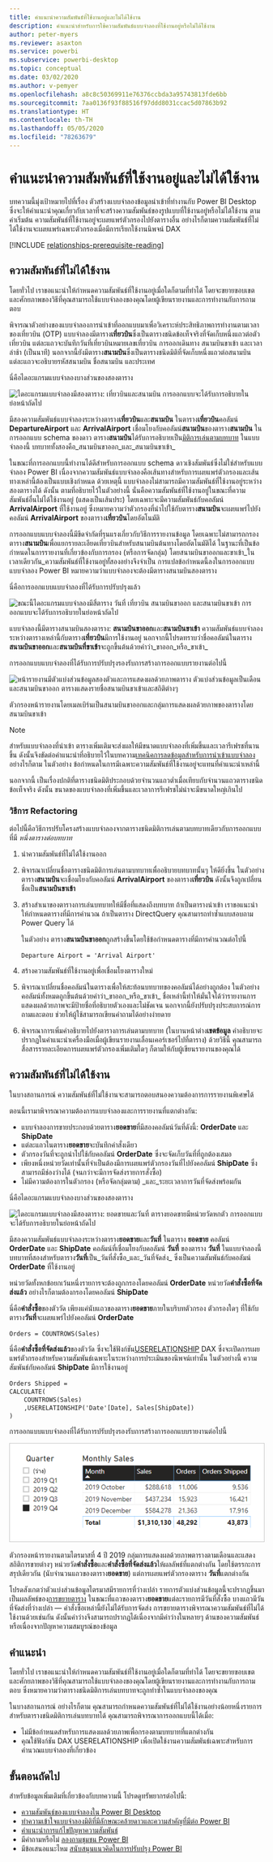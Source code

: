 ```yaml
---
title: คำแนะนำความสัมพันธ์ที่ใช้งานอยู่และไม่ได้ใช้งาน
description: คำแนะนำสำหรับการใช้ความสัมพันธ์แบบจำลองที่ใช้งานอยู่หรือไม่ได้ใช้งาน
author: peter-myers
ms.reviewer: asaxton
ms.service: powerbi
ms.subservice: powerbi-desktop
ms.topic: conceptual
ms.date: 03/02/2020
ms.author: v-pemyer
ms.openlocfilehash: a8c8c50369911e76376ccbda3a95743813fde6bb
ms.sourcegitcommit: 7aa0136f93f88516f97ddd8031ccac5d07863b92
ms.translationtype: HT
ms.contentlocale: th-TH
ms.lasthandoff: 05/05/2020
ms.locfileid: "78263679"
---
```

# <a name="active-vs-inactive-relationship-guidance"></a>คำแนะนำความสัมพันธ์ที่ใช้งานอยู่และไม่ได้ใช้งาน

บทความนี้มุ่งเป้าหมายไปที่เรื่อง ตัวสร้างแบบจำลองข้อมูลนำเข้าที่ทำงานกับ Power BI Desktop ซึ่งจะให้คำแนะนำคุณเกี่ยวกับเวลาที่จะสร้างความสัมพันธ์ของรูปแบบที่ใช้งานอยู่หรือไม่ได้ใช้งาน ตามค่าเริ่มต้น ความสัมพันธ์ที่ใช้งานอยู่จะเผยแพร่ตัวกรองไปยังตารางอื่น อย่างไรก็ตามความสัมพันธ์ที่ไม่ได้ใช้งานจะเผยแพร่เฉพาะตัวกรองเมื่อมีการเรียกใช้งานนิพจน์ DAX

[!INCLUDE [relationships-prerequisite-reading](includes/relationships-prerequisite-reading.md)]

## <a name="active-relationships"></a>ความสัมพันธ์ที่ไม่ได้ใช้งาน

โดยทั่วไป เราขอแนะนำให้กำหนดความสัมพันธ์ที่ใช้งานอยู่เมื่อใดก็ตามที่ทำได้ โดยจะขยายขอบเขตและศักยภาพของวิธีที่คุณสามารถใช้แบบจำลองของคุณโดยผู้เขียนรายงานและการทำงานกับการถามตอบ

พิจารณาตัวอย่างของแบบจำลองการนำเข้าที่ออกแบบมาเพื่อวิเคราะห์ประสิทธิภาพการทำงานตามเวลาของเที่ยวบิน (OTP) แบบจำลองมีตาราง**เที่ยวบิน**ซึ่งเป็นตารางชนิดข้อเท็จจริงที่จัดเก็บหนึ่งแถวต่อตัวเที่ยวบิน แต่ละแถวจะบันทึกวันที่เที่ยวบินหมายเลขเที่ยวบิน การออกเดินทาง สนามบินขาเข้า และเวลาล่าช้า (เป็นนาที) นอกจากนี้ยังมีตาราง**สนามบิน**ซึ่งเป็นตารางชนิดมิติที่จัดเก็บหนึ่งแถวต่อสนามบิน แต่ละแถวจะอธิบายรหัสสนามบิน ชื่อสนามบิน และประเทศ

นี่คือไดอะแกรมแบบจำลองบางส่วนของสองตาราง

![ไดอะแกรมแบบจำลองมีสองตาราง: เที่ยวบินและสนามบิน การออกแบบจะได้รับการอธิบายในย่อหน้าถัดไป](media/relationships-active-inactive/flight-model-1.png)

มีสองความสัมพันธ์แบบจำลองระหว่างตาราง**เที่ยวบิน**และ**สนามบิน** ในตาราง**เที่ยวบิน**คอลัมน์ **DepartureAirport** และ **ArrivalAirport** เชื่อมโยงกับคอลัมน์**สนามบิน**ของตาราง**สนามบิน** ในการออกแบบ schema ของดาว ตาราง**สนามบิน**ได้รับการอธิบายเป็น[มิติการเล่นตามบทบาท](star-schema.md#role-playing-dimensions)  ในแบบจำลองนี้ บทบาททั้งสองคือ_สนามบินขาออก_และ_สนามบินขาเข้า_

ในขณะที่การออกแบบนี้ทำงานได้ดีสำหรับการออกแบบ schema ดาวเชิงสัมพันธ์ซึ่งไม่ใช่สำหรับแบบจำลอง Power BI เนื่องจากความสัมพันธ์แบบจำลองคือเส้นทางสำหรับการเผยแพร่ตัวกรองและเส้นทางเหล่านี้ต้องเป็นแบบเชิงกำหนด ด้วยเหตุนี้ แบบจำลองไม่สามารถมีความสัมพันธ์ที่ใช้งานอยู่ระหว่างสองตารางได้ ดังนั้น ตามที่อธิบายไว้ในตัวอย่างนี้ นั่นคือความสัมพันธ์ที่ใช้งานอยู่ในขณะที่ความสัมพันธ์อื่นไม่ได้ใช้งานอยู่ (แสดงเป็นเส้นประ) โดยเฉพาะจะมีความสัมพันธ์กับคอลัมน์ **ArrivalAirport** ที่ใช้งานอยู่ ซึ่งหมายความว่าตัวกรองที่นำไปใช้กับตาราง**สนามบิน**จะเผยแพร่ไปยังคอลัมน์ **ArrivalAirport** ของตาราง**เที่ยวบิน**โดยอัตโนมัติ

การออกแบบแบบจำลองนี้มีขีดจำกัดที่รุนแรงเกี่ยวกับวิธีการรายงานข้อมูล โดยเฉพาะไม่สามารถกรองตาราง**สนามบิน**เพื่อแยกรายละเอียดเที่ยวบินสำหรับสนามบินต้นทางโดยอัตโนมัติได้ ในฐานะที่เป็นข้อกำหนดในการรายงานที่เกี่ยวข้องกับการกรอง (หรือการจัดกลุ่ม) โดยสนามบินขาออกและขาเข้า_ในเวลาเดียวกัน_ความสัมพันธ์ที่ใช้งานอยู่ทั้สองอย่างจึงจำเป็น การแปลข้อกำหนดนี้ลงในการออกแบบแบบจำลอง Power BI หมายความว่าแบบจำลองจะต้องมีตารางสนามบินสองตาราง

นี่คือการออกแบบแบบจำลองที่ได้รับการปรับปรุงแล้ว

![ขณะนี้ไดอะแกรมแบบจำลองมีสี่ตาราง วันที่ เที่ยวบิน สนามบินขาออก และสนามบินขาเข้า การออกแบบจะได้รับการอธิบายในย่อหน้าถัดไป](media/relationships-active-inactive/flight-model-2.png)

แบบจำลองนี้มีตารางสนามบินสองตาราง: **สนามบินขาออก**และ**สนามบินขาเข้า** ความสัมพันธ์แบบจำลองระหว่างตารางเหล่านี้กับตาราง**เที่ยวบิน**มีการใช้งานอยู่ นอกจากนี้โปรดทราบว่าชื่อคอลัมน์ในตาราง**สนามบินขาออก**และ**สนามบินที่ขาเข้า**จะถูกขึ้นต้นด้วยคำว่า_ขาออก_หรือ_ขาเข้า_

การออกแบบแบบจำลองที่ได้รับการปรับปรุงรองรับการสร้างการออกแบบรายงานต่อไปนี้

![หน้ารายงานมีตัวแบ่งส่วนข้อมูลสองตัวและการแสดงผลด้วยภาพตาราง ตัวแบ่งส่วนข้อมูลเป็นเดือนและสนามบินขาออก ตารางแสดงรายชื่อสนามบินขาเข้าและสถิติต่างๆ](media/relationships-active-inactive/flight-report-design.png)

ตัวกรองหน้ารายงานโดยเมลเบิร์นเป็นสนามบินขาออกและกลุ่มการแสดงผลด้วยภาพของตารางโดยสนามบินขาเข้า

> [!NOTE]
> สำหรับแบบจำลองที่นำเข้า ตารางเพิ่มเติมจะส่งผลให้มีขนาดแบบจำลองที่เพิ่มขึ้นและเวลารีเฟรชที่นานขึ้น ดังนั้นจึงขัดต่อคำแนะนำที่อธิบายไว้ในบทความ[เทคนิคการลดข้อมูลสำหรับการนำเข้าแบบจำลอง](import-modeling-data-reduction.md) อย่างไรก็ตาม ในตัวอย่าง ข้อกำหนดในการมีเฉพาะความสัมพันธ์ที่ใช้งานอยู่จะแทนที่คำแนะนำเหล่านี้
>
> นอกจากนี้ เป็นเรื่องปกติที่ตารางชนิดมิติประกอบด้วยจำนวนแถวต่ำเมื่อเทียบกับจำนวนแถวตารางชนิดข้อเท็จจริง ดังนั้น ขนาดของแบบจำลองที่เพิ่มขึ้นและเวลาการรีเฟรชไม่น่าจะมีขนาดใหญ่เกินไป

### <a name="refactoring-methodology"></a>วิธีการ Refactoring

ต่อไปนี้คือวิธีการปรับโครงสร้างแบบจำลองจากตารางชนิดมิติการเล่นตามบทบาทเดียวกับการออกแบบที่มี _หนึ่งตารางต่อบทบาท_

1. นำความสัมพันธ์ที่ไม่ได้ใช้งานออก
2. พิจารณาเปลี่ยนชื่อตารางชนิดมิติการเล่นตามบทบาทเพื่ออธิบายบทบาทนั้นๆ ให้ดียิ่งขึ้น ในตัวอย่าง ตาราง**สนามบิน**จะเชื่อมโยงกับคอลัมน์ **ArrivalAirport** ของตาราง**เที่ยวบิน** ดังนั้นจึงถูกเปลี่ยนชื่อเป็น**สนามบินขาเข้า**
3. สร้างสำเนาของตารางการเล่นบทบาทให้มีชื่อที่แสดงถึงบทบาท ถ้าเป็นตารางนำเข้า เราขอแนะนำให้กำหนดตารางที่มีการคำนวณ ถ้าเป็นตาราง DirectQuery คุณสามารถทำซ้ำแบบสอบถาม Power Query ได้

    ในตัวอย่าง ตาราง**สนามบินขาออก**ถูกสร้างขึ้นโดยใช้ข้อกำหนดตารางที่มีการคำนวณต่อไปนี้

    ```dax
    Departure Airport = 'Arrival Airport'
    ```

4. สร้างความสัมพันธ์ที่ใช้งานอยู่เพื่อเชื่อมโยงตารางใหม่
5. พิจารณาเปลี่ยนชื่อคอลัมน์ในตารางเพื่อให้สะท้อนบทบาทของคอลัมน์ได้อย่างถูกต้อง ในตัวอย่าง คอลัมน์ทั้งหมดถูกขึ้นต้นด้วยคำว่า_ขาออก_หรือ_ขาเข้า_ ชื่อเหล่านี้ทำให้มั่นใจได้ว่ารายงานการแสดงผลด้วยภาพจะมีป้ายชื่อที่อธิบายตัวเองและไม่ชัดเจน นอกจากนี้ยังปรับปรุงประสบการณ์การถามและตอบ ช่วยให้ผู้ใช้สามารถเขียนคำถามได้อย่างง่ายดาย
6. พิจารณาการเพิ่มคำอธิบายไปยังตารางการเล่นตามบทบาท (ในบานหน้าต่าง**เขตข้อมูล** คำอธิบายจะปรากฏในคำแนะนำเครื่องมือเมื่อผู้เขียนรายงานเลื่อนเคอร์เซอร์ไปที่ตาราง) ด้วยวิธีนี้ คุณสามารถสื่อสารรายละเอียดการเผยแพร่ตัวกรองเพิ่มเติมใดๆ ก็ตามให้กับผู้เขียนรายงานของคุณได้

## <a name="inactive-relationships"></a>ความสัมพันธ์ที่ไม่ได้ใช้งาน

ในบางสถานการณ์ ความสัมพันธ์ที่ไม่ใช้งานจะสามารถตอบสนองความต้องการการรายงานพิเศษได้

ตอนนี้เรามาพิจารณาความต้องการแบบจำลองและการรายงานที่แตกต่างกัน:

- แบบจำลองการขายประกอบด้วยตาราง**ยอดขาย**ที่มีสองคอลัมน์วันที่ดังนี้: **OrderDate** และ **ShipDate**
- แต่ละแถวในตาราง**ยอดขาย**จะบันทึกคำสั่งเดียว
- ตัวกรองวันที่จะถูกนำไปใช้กับคอลัมน์ **OrderDate** ซึ่งจะจัดเก็บวันที่ที่ถูกต้องเสมอ
- เพียงหนึ่งหน่วยวัดเท่านั้นที่จำเป็นต้องมีการเผยแพร่ตัวกรองวันที่ไปยังคอลัมน์ **ShipDate** ซึ่งสามารถมีช่องว่างได้ (จนกว่าจะมีการจัดส่งรายการสั่งซื้อ)
- ไม่มีความต้องการในตัวกรอง (หรือจัดกลุ่มตาม) _และ_ระยะเวลาการวันที่จัดส่งพร้อมกัน

นี่คือไดอะแกรมแบบจำลองบางส่วนของสองตาราง

![ไดอะแกรมแบบจำลองมีสองตาราง: ยอดขายและวันที่ ตารางยอดขายมีหน่วยวัดหกตัว การออกแบบจะได้รับการอธิบายในย่อหน้าถัดไป](media/relationships-active-inactive/sales-model.png)

มีสองความสัมพันธ์แบบจำลองระหว่างตาราง**ยอดขาย**และ**วันที่** ในตาราง **ยอดขาย** คอลัมน์ **OrderDate** และ **ShipDate** คอลัมน์ที่เชื่อมโยงกับคอลัมน์ **วันที่** ของตาราง **วันที่** ในแบบจำลองนี้ บทบาทที่สองสำหรับตาราง**วันที่**เป็น_วันที่สั่งซื้อ_และ_วันที่จัดส่ง_ ซึ่งเป็นความสัมพันธ์กับคอลัมน์ **OrderDate** ที่ใช้งานอยู่

หน่วยวัดทั้งหกข้อยกเว้นหนึ่งรายการจะต้องถูกกรองโดยคอลัมน์ **OrderDate** หน่วยวัด**คำสั่งซื้อที่จัดส่งแล้ว** อย่างไรก็ตามต้องกรองโดยคอลัมน์ **ShipDate**

นี่คือ**คำสั่งซื้อ**ของตัววัด เพียงแค่นับแถวของตาราง**ยอดขาย**ภายในบริบทตัวกรอง ตัวกรองใดๆ ที่ใช้กับตาราง**วันที่**จะเผยแพร่ไปยังคอลัมน์ **OrderDate**

```dax
Orders = COUNTROWS(Sales)
```

นี่คือ**คำสั่งซื้อที่จัดส่งแล้ว**ของตัววัด ซึ่งจะใช้ฟังก์ชัน[USERELATIONSHIP](/dax/userelationship-function-dax) DAX ซึ่งจะเปิดการเผยแพร่ตัวกรองสำหรับความสัมพันธ์เฉพาะในระหว่างการประเมินของนิพจน์เท่านั้น ในตัวอย่างนี้ ความสัมพันธ์กับคอลัมน์ **ShipDate** มีการใช้งานอยู่

```dax
Orders Shipped =
CALCULATE(
    COUNTROWS(Sales)
    ,USERELATIONSHIP('Date'[Date], Sales[ShipDate])
)
```

การออกแบบแบบจำลองที่ได้รับการปรับปรุงรองรับการสร้างการออกแบบรายงานต่อไปนี้

![หน้ารายงานมีตัวแบ่งส่วนข้อมูลสองตัวและการแสดงผลด้วยภาพตาราง ตัวแบ่งส่วนข้อมูลคือ Quarter และตารางแสดงรายการสถิติยอดขายรายเดือน](media/relationships-active-inactive/sales-report-design.png)

ตัวกรองหน้ารายงานตามไตรมาสที่ 4 ปี 2019 กลุ่มการแสดงผลด้วยภาพตารางตามเดือนและแสดงสถิติการขายต่างๆ หน่วยวัด**คำสั่งซื้อ**และ**คำสั่งซื้อที่จัดส่งแล้ว**ให้ผลลัพธ์ที่แตกต่างกัน โดยใช้ตรรกะการสรุปเดียวกัน (นับจำนวนแถวของตาราง**ยอดขาย**) แต่การเผยแพร่ตัวกรองตาราง **วันที่**แตกต่างกัน

โปรดสังเกตว่าตัวแบ่งส่วนข้อมูลไตรมาสมีรายการที่ว่างเปล่า รายการตัวแบ่งส่วนข้อมูลนี้จะปรากฏขึ้นมาเป็นผลลัพธ์ของ[การขยายตาราง](../desktop-relationships-understand.md#strong-relationships) ในขณะที่แถวของตาราง**ยอดขาย**แต่ละรายการมีวันที่สั่งซื้อ บางแถวมีวันที่จัดส่งที่ว่างเปล่า — คำสั่งซื้อเหล่านี้ยังไม่ได้รับการจัดส่ง การขยายตารางพิจารณาความสัมพันธ์ที่ไม่ได้ใช้งานด้วยเช่นกัน ดังนั้นค่าว่างจึงสามารถปรากฏได้เนื่องจากมีค่าว่างในหลายๆ ด้านของความสัมพันธ์หรือเนื่องจากปัญหาความสมบูรณ์ของข้อมูล

## <a name="recommendations"></a>คำแนะนำ

โดยทั่วไป เราขอแนะนำให้กำหนดความสัมพันธ์ที่ใช้งานอยู่เมื่อใดก็ตามที่ทำได้ โดยจะขยายขอบเขตและศักยภาพของวิธีที่คุณสามารถใช้แบบจำลองของคุณโดยผู้เขียนรายงานและการทำงานกับการถามตอบ ซึ่งหมายความว่าตารางชนิดมิติการเล่นบทบาทจะถูกทำซ้ำในแบบจำลองของคุณ

ในบางสถานการณ์ อย่างไรก็ตาม คุณสามารถกำหนดความสัมพันธ์ที่ไม่ได้ใช้งานอย่างน้อยหนึ่งรายการสำหรับตารางชนิดมิติการเล่นบทบาทได้ คุณสามารถพิจารณาการออกแบบนี้ได้เมื่อ:

- ไม่มีข้อกำหนดสำหรับการแสดงผลด้วยภาพเพื่อกรองตามบทบาทที่แตกต่างกัน
- คุณใช้ฟังก์ชัน DAX USERELATIONSHIP เพื่อเปิดใช้งานความสัมพันธ์เฉพาะสำหรับการคำนวณแบบจำลองที่เกี่ยวข้อง

## <a name="next-steps"></a>ขั้นตอนถัดไป

สำหรับข้อมูลเพิ่มเติมที่เกี่ยวข้องกับบทความนี้ โปรดดูทรัพยากรต่อไปนี้:

- [ความสัมพันธ์ของแบบจำลองใน Power BI Desktop](../desktop-relationships-understand.md)
- [ทำความเข้าใจแบบจำลองมิติที่มีลักษณะคล้ายดาวและความสำคัญที่มีต่อ Power BI](star-schema.md)
- [คำแนะนำการแก้ไขปัญหาความสัมพันธ์](relationships-troubleshoot.md)
- มีคำถามหรือไม่ [ลองถามชุมชน Power BI](https://community.powerbi.com/)
- มีข้อเสนอแนะไหม [สนับสนุนแนวคิดในการปรับปรุง Power BI](https://ideas.powerbi.com/)
